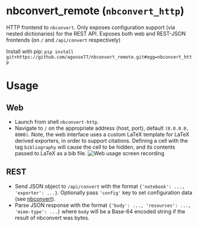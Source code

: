 # nbconvert_remote (`nbconvert_http`)
HTTP frontend to `nbconvert`. Only exposes configuration support (via nested dictionaries) for the REST API.
Exposes both web and REST-JSON frontends (on `/` and `/api/convert` respectively)

Install with pip: `pip install git+https://github.com/agoose77/nbconvert_remote.git#egg=nbconvert_http`

# Usage
## Web
* Launch from shell `nbconvert-http`. 
* Navigate to `/` on the appropriate address (host, port), default `(0.0.0.0, 8000)`.
Note, the web interface uses a custom LaTeX template for LaTeX derived exporters, in order to support citations. Defining a cell with the tag `bibliography` will cause the cell to be hidden, and its contents passed to LaTeX as a bib file.
![Web usage screen recording](https://i.imgur.com/lna8jK5.gif)
## REST
* Send JSON object to `/api/convert` with the format `{'notebook': ..., 'exporter': ...}`. Optionally pass `'config'` key to set configuration data (see [nbconvert](https://nbconvert.readthedocs.io/en/latest/config_options.html)).
* Parse JSON response with the format `{'body': ..., 'resources': ..., 'mime-type': ...}` where `body` will be a Base-64 encoded string if the result of nbconvert was bytes. 
